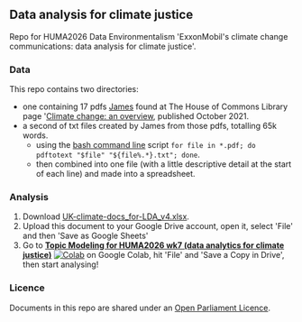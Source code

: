 ## Data analysis for climate justice

Repo for HUMA2026 Data Environmentalism 'ExxonMobil's climate change communications: data analysis for climate justice'.

### Data

This repo contains two directories:

- one containing 17 pdfs [James](https://www.southampton.ac.uk/people/5yrbp5/doctor-james-baker) found at The House of Commons Library page '[Climate change: an overview](https://commonslibrary.parliament.uk/research-briefings/cbp-8666/), published October 2021.
- a second of txt files created by James from those pdfs, totalling 65k words.
  - using the [bash command line](https://programminghistorian.org/en/lessons/intro-to-bash) script `for file in *.pdf; do pdftotext "$file" "${file%.*}.txt"; done`.
  - then combined into one file (with a little descriptive detail at the start of each line) and made into a spreadsheet.

### Analysis

1. Download [UK-climate-docs_for-LDA_v4.xlsx](https://github.com/Southampton-Digital-Humanities/HUMA2026_data-analysis/raw/main/txt/UK-climate-docs_for-LDA_v4.xlsx).
2. Upload this document to your Google Drive account, open it, select 'File' and then 'Save as Google Sheets'
3. Go to **[Topic Modeling for HUMA2026 wk7 (data analytics for climate justice)](https://colab.research.google.com/drive/1eSxIMh2-WFTE-_-lC_96cO9Betrmnsnq?usp=sharing)** [![Colab](https://colab.research.google.com/assets/colab-badge.svg)](https://colab.research.google.com/drive/1eSxIMh2-WFTE-_-lC_96cO9Betrmnsnq?usp=sharing) on Google Colab, hit 'File' and 'Save a Copy in Drive', then start analysing!

### Licence

Documents in this repo are shared under an [Open Parliament Licence](https://www.parliament.uk/site-information/copyright-parliament/open-parliament-licence/).
